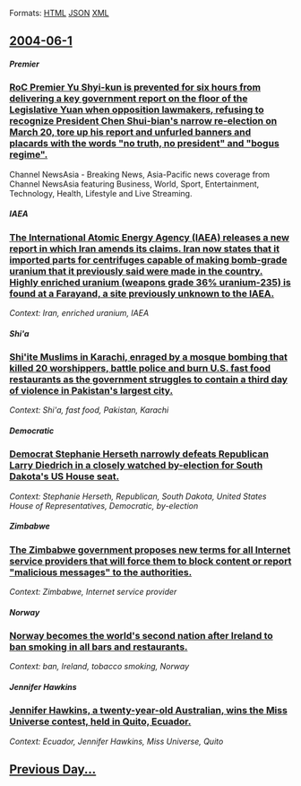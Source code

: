 
Formats: [HTML](2004/06/1/index.html)  [JSON](2004/06/1/index.json)  [XML](2004/06/1/index.xml)  

## [2004-06-1](/news/2004/06/1/index.md)

##### Premier
### [ RoC Premier Yu Shyi-kun is prevented for six hours from delivering a key government report on the floor of the Legislative Yuan when opposition lawmakers, refusing to recognize President Chen Shui-bian's narrow re-election on March 20, tore up his report and unfurled banners and placards with the words "no truth, no president" and "bogus regime". ](/news/2004/06/1/roc-premier-yu-shyi-kun-is-prevented-for-six-hours-from-delivering-a-key-government-report-on-the-floor-of-the-legislative-yuan-when-opposi.md)
Channel NewsAsia - Breaking News, Asia-Pacific news coverage from Channel NewsAsia featuring Business, World, Sport, Entertainment, Technology, Health, Lifestyle and Live Streaming.

##### IAEA
### [ The International Atomic Energy Agency (IAEA) releases a new report in which Iran amends its claims. Iran now states that it imported parts for centrifuges capable of making bomb-grade uranium that it previously said were made in the country. Highly enriched uranium (weapons grade 36% uranium-235) is found at a Farayand, a site previously unknown to the IAEA. ](/news/2004/06/1/the-international-atomic-energy-agency-iaea-releases-a-new-report-in-which-iran-amends-its-claims-iran-now-states-that-it-imported-parts.md)
_Context: Iran, enriched uranium, IAEA_

##### Shi'a
### [ Shi'ite Muslims in Karachi, enraged by a mosque bombing that killed 20 worshippers, battle police and burn U.S. fast food restaurants as the government struggles to contain a third day of violence in Pakistan's largest city. ](/news/2004/06/1/shi-ite-muslims-in-karachi-enraged-by-a-mosque-bombing-that-killed-20-worshippers-battle-police-and-burn-u-s-fast-food-restaurants-as-th.md)
_Context: Shi'a, fast food, Pakistan, Karachi_

##### Democratic
### [ Democrat Stephanie Herseth narrowly defeats Republican Larry Diedrich in a closely watched by-election for South Dakota's US House seat. ](/news/2004/06/1/democrat-stephanie-herseth-narrowly-defeats-republican-larry-diedrich-in-a-closely-watched-by-election-for-south-dakota-s-us-house-seat.md)
_Context: Stephanie Herseth, Republican, South Dakota, United States House of Representatives, Democratic, by-election_

##### Zimbabwe
### [ The Zimbabwe government proposes new terms for all Internet service providers that will force them to block content or report "malicious messages" to the authorities. ](/news/2004/06/1/the-zimbabwe-government-proposes-new-terms-for-all-internet-service-providers-that-will-force-them-to-block-content-or-report-malicious-me.md)
_Context: Zimbabwe, Internet service provider_

##### Norway
### [ Norway becomes the world's second nation after Ireland to ban smoking in all bars and restaurants. ](/news/2004/06/1/norway-becomes-the-world-s-second-nation-after-ireland-to-ban-smoking-in-all-bars-and-restaurants.md)
_Context: ban, Ireland, tobacco smoking, Norway_

##### Jennifer Hawkins
### [ Jennifer Hawkins, a twenty-year-old Australian, wins the Miss Universe contest, held in Quito, Ecuador. ](/news/2004/06/1/jennifer-hawkins-a-twenty-year-old-australian-wins-the-miss-universe-contest-held-in-quito-ecuador.md)
_Context: Ecuador, Jennifer Hawkins, Miss Universe, Quito_

## [Previous Day...](/news/2004/05/31/index.md)

